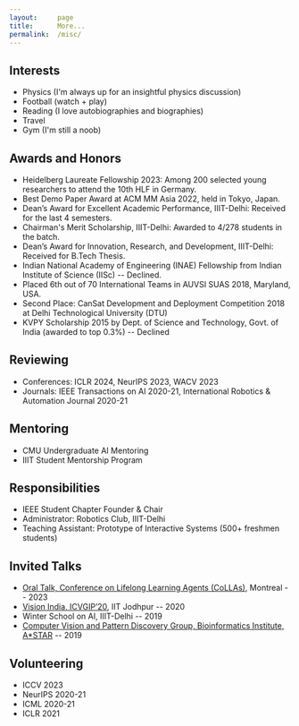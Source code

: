 ```yaml
---
layout:     page
title:      More...
permalink:  /misc/
---
```


<style type="text/css">
    strong {
        color: #3498db;
        font-weight: 400;
    }
    blockquote {
        padding: 0px 23px;
    }
</style>

## Interests

- Physics (I'm always up for an insightful physics discussion)
- Football (watch + play)
- Reading (I love autobiographies and biographies)
- Travel
- Gym (I'm still a noob)

## Awards and Honors

- Heidelberg Laureate Fellowship 2023: Among 200 selected young researchers to attend the 10th HLF in Germany. 
- Best Demo Paper Award at ACM MM Asia 2022, held in Tokyo, Japan.
- Dean’s Award for Excellent Academic Performance, IIIT-Delhi: Received for the last 4 semesters.
- Chairman's Merit Scholarship, IIIT-Delhi: Awarded to 4/278 students in the batch.
- Dean’s Award for Innovation, Research, and Development, IIIT-Delhi: Received for B.Tech Thesis.
- Indian National Academy of Engineering (INAE) Fellowship from Indian Institute of Science (IISc) -- Declined.
- Placed 6th out of 70 International Teams in AUVSI SUAS 2018, Maryland, USA.
- Second Place: CanSat Development and Deployment Competition 2018 at Delhi Technological University (DTU)
- KVPY Scholarship 2015 by Dept. of Science and Technology, Govt. of India (awarded to top 0.3%) -- Declined

## Reviewing

- Conferences: ICLR 2024, NeurIPS 2023, WACV 2023
- Journals: IEEE Transactions on AI 2020-21, International Robotics & Automation Journal 2020-21 

## Mentoring

- CMU Undergraduate AI Mentoring
- IIIT Student Mentorship Program

## Responsibilities

- IEEE Student Chapter Founder & Chair
- Administrator: Robotics Club, IIIT-Delhi
- Teaching Assistant: Prototype of Interactive Systems (500+ freshmen students)

## Invited Talks

- [Oral Talk, Conference on Lifelong Learning Agents (CoLLAs)](https://lifelong-ml.cc/Conferences/2023/acceptedpapers), Montreal -- 2023
- [Vision India, ICVGIP’20](https://iitj.ac.in/icvgip2021/2020/visionIndia.php), IIT Jodhpur -- 2020
- Winter School on AI, IIIT-Delhi -- 2019
- [Computer Vision and Pattern Discovery Group, Bioinformatics Institute, A*STAR](https://www.a-star.edu.sg/bii/research/ciid/cvpd) -- 2019

## Volunteering

- ICCV 2023
- NeurIPS 2020-21
- ICML 2020-21
- ICLR 2021